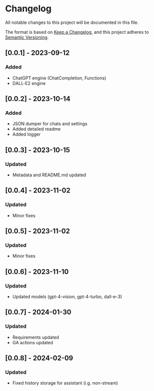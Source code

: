 # Changelog

All notable changes to this project will be documented in this file.

The format is based on [Keep a Changelog](https://keepachangelog.com/en/1.0.0/),
and this project adheres to [Semantic Versioning](https://semver.org/spec/v2.0.0.html).

## [0.0.1] - 2023-09-12

### Added
- ChatGPT engine (ChatCompletion, Functions)
- DALL-E2 engine

## [0.0.2] - 2023-10-14

### Added
- JSON dumper for chats and settings
- Added detailed readme
- Added logger

## [0.0.3] - 2023-10-15

### Updated
- Metadata and README.md updated

## [0.0.4] - 2023-11-02

### Updated
- Minor fixes

## [0.0.5] - 2023-11-02

### Updated
- Minor fixes

## [0.0.6] - 2023-11-10

### Updated
- Updated models (gpt-4-vision, gpt-4-turbo, dall-e-3)

## [0.0.7] - 2024-01-30

### Updated
- Requirements updated
- GA actions updated

## [0.0.8] - 2024-02-09

### Updated
- Fixed history storage for assistant (i.g. non-stream)
